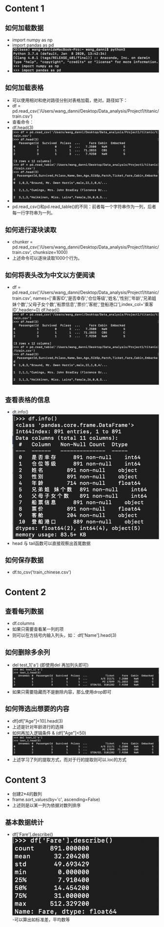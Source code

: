 # Content 1
## 如何加载数据
- import numpy as np 
- import pandas as pd
- ![image](https://github.com/gluorokana/Dataanalysis/blob/master/Loaddata.png)
## 如何加载表格
- 可以使用相对和绝对路径分别对表格加载，绝对。路径如下：
- df = pd.read_csv('/Users/wang_danni/Desktop/Data_analysis/Project1/titanic/train.csv')
- 查看命令：
- df.head(3)
- ![image](https://github.com/gluorokana/Dataanalysis/blob/master/Dataread.png)
- pd.read_csv()和pd.read_table()的不同：前者每一个字符串作为一列，后者每一行字符串为一列。
## 如何进行逐块读取
- chunker = pd.read_csv('/Users/wang_danni/Desktop/Data_analysis/Project1/titanic/train.csv', chunksize=1000)
- 上述命令可以逐块读取1000个行为。
## 如何将表头改为中文以方便阅读
- df = pd.read_csv('/Users/wang_danni/Desktop/Data_analysis/Project1/titanic/train.csv', names=['乘客ID','是否幸存','仓位等级','姓名','性别','年龄','兄弟姐 妹个数','父母子女个数','船票信息','票价','客舱','登船港口'],index_col='乘客ID',header=0) 
df.head()
![image](https://github.com/gluorokana/Dataanalysis/blob/master/Tableread.png)

## 查看表格的信息
- dt.info()
![image](https://github.com/gluorokana/Dataanalysis/blob/master/Tableinfo.png)
- head 与 tail函数可以直接观察出首尾数据
## 如何保存数据
- df.to_csv('train_chinese.csv')

# Content 2
## 查看每列数据
- df.columns
- 如果只需要查看某一列的项
- 则可以在方括号内输入列头，如： df['Name'].head(3)
## 如何删除多余列
-  del test_1['a'] (即使用del 再加列头即可)
![image](https://github.com/gluorokana/Dataanalysis/blob/master/DEl.png)
- 如果只需要隐藏而不是删除内容，那么使用drop即可
## 如何筛选出想要的内容
- df[df["Age"]<10].head(3)
- 上述是针对年龄进行的选择
- 如何再加入逻辑条件 & (df["Age"]<50)
![image](https://github.com/gluorokana/Dataanalysis/blob/master/DEl.png)
- 上述学习了列的提取方式，而对于行的提取则可以.loc的方式

# Content 3
- 创建2*4的数列
- frame.sort_values(by='c', ascending=False)
- 上述则是以某一列为依据对数列排序
## 基本数据统计
- df['Fare'].describe()
![image](https://github.com/gluorokana/Dataanalysis/blob/master/BasicStastic.png)
-可以算出如标准差，平均数等




